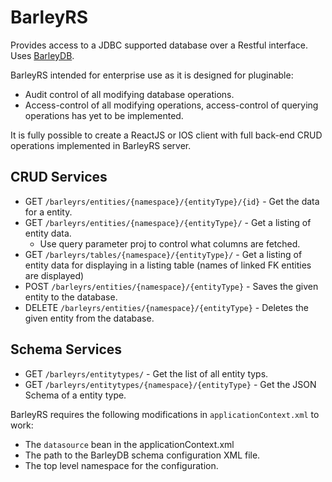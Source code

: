 # BarleyRS

Provides access to a JDBC supported database over a Restful interface. Uses [BarleyDB](https://github.com/scottysinclair/barleydb).

BarleyRS intended for enterprise use as it is designed for pluginable:
* Audit control of all modifying database operations.
* Access-control of all modifying operations, access-control of querying operations has yet to be implemented.

It is fully possible to create a ReactJS or IOS client with full back-end CRUD operations implemented in BarleyRS server.

## CRUD Services
* GET `/barleyrs/entities/{namespace}/{entityType}/{id}` - Get the data for a entity.
* GET `/barleyrs/entities/{namespace}/{entityType}/` - Get a listing of entity data.
  * Use query parameter proj to control what columns are fetched.
* GET `/barleyrs/tables/{namespace}/{entityType}/` - Get a listing of entity data for displaying in a listing table (names of linked FK entities are displayed)
* POST `/barleyrs/entities/{namespace}/{entityType}` - Saves the given entity to the database.
* DELETE `/barleyrs/entities/{namespace}/{entityType}` - Deletes the given entity from the database.

## Schema Services
* GET `/barleyrs/entitytypes/` - Get the list of all entity typs.
* GET `/barleyrs/entitytypes/{namespace}/{entityType}` - Get the JSON Schema of a entity type.

BarleyRS requires the following modifications in `applicationContext.xml` to work:
* The `datasource` bean in the applicationContext.xml
* The path to the BarleyDB schema configuration XML file.
* The top level namespace for the configuration.


